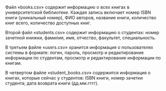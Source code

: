 Файл «books.csv» содержит информацию о всех книгах в университетской библиотеке. 
Каждая запись включает номер ISBN книги (уникальный номер), ФИО авторов, название книги, 
количество книг всего, количество доступных книг.

Второй файл «students.csv» содержит информацию о студентах: номер зачетной книжки, 
фамилия, имя, отчество, факультет, специальность.

В третьем файле «users.csv» хранится информация о пользователях системы в формате: логин, 
пароль, просмотр и редактирование информации по студентам, просмотр и редактирование 
информации по книгам.

В четвертом файле «student_books.csv» содержится информация о книгах, которые сейчас у 
студентов: ISBN книги, номер зачетки студента; дата возврата книги (дд.мм.гггг).
